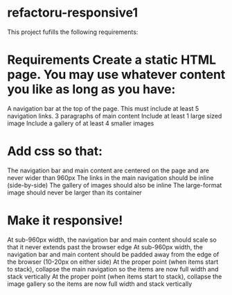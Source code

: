 refactoru-responsive1
=====================

This project fufills the following requirements: 

Requirements
Create a static HTML page. You may use whatever content you like as long as you have:
=====================================================================================
A navigation bar at the top of the page. This must include at least 5 navigation links.
3 paragraphs of main content
Include at least 1 large sized image 
Include a gallery of at least 4 smaller images

Add css so that:
================
The navigation bar and main content are centered on the page and are never wider than 960px
The links in the main navigation should be inline (side-by-side)
The gallery of images should also be inline
The large-format image should never be larger than its container

Make it responsive!
===================
At sub-960px width, the navigation bar and main content should scale so that it never extends past the browser edge
At sub-960px width, the navigation bar and main content should be padded away from the edge of the browser (10-20px on either side)
At the proper point (when items start to stack), collapse the main navigation so the items are now full width and stack vertically
At the proper point (when items start to stack), collapse the image gallery so the items are now full width and stack vertically
